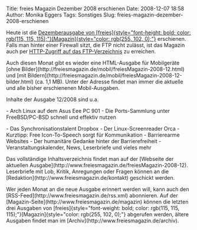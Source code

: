 Title: freies Magazin Dezember 2008 erschienen
Date: 2008-12-07 18:58
Author: Monika Eggers
Tags: Sonstiges
Slug: freies-magazin-dezember-2008-erschienen

Heute ist die [Dezemberausgabe von
[freies]{style="font-height: bold; color: rgb(115, 115, 115);"}[Magazin]{style="color: rgb(255, 102, 0);"}](ftp://ftp.freiesmagazin.de/2008/freiesMagazin-2008-12.pdf)
erschienen. Falls man hinter einer Firewall sitzt, die FTP nicht
zulässt, ist das Magazin auch per [HTTP-Zugriff auf das
FTP-Verzeichnis](http://www.freiesmagazin.de/ftp/2008/freiesMagazin-2008-12.pdf)
zu erreichen.

</p>
Auch diesen Monat gibt es wieder eine HTML-Ausgabe für Mobilgeräte [ohne
Bilder](http://freiesmagazin.de/mobil/freiesMagazin-2008-12.html) und
[mit
Bildern](http://freiesmagazin.de/mobil/freiesMagazin-2008-12-bilder.html)
(ca. 1,1 MB). Unter der Adresse <http://freiesmagazin.de/mobil/> findet
man immer die aktuelle und alle bisher erschienenen Mobil-Ausgaben.

</p>
<!--break--><!--break-->

Inhalte der Ausgabe 12/2008 sind u.a.

</p>
-   Arch Linux auf dem Asus Eee PC 901
-   Die Ports-Sammlung unter FreeBSD/PC-BSD schnell und effektiv nutzen
    </p>
    <p>
-   Das Synchronisationstalent Dropbox
-   Der Linux-Screenreader Orca
-   Kurztipp: Free Icon-To-Speech sorgt für Kommunikation
-   Barrierearme Websites
-   Der humanitäre Gedanke hinter der Barrierefreiheit
-   Veranstaltungskalender, News, Leserbriefe und vieles mehr

</p>
Das vollständige Inhaltsverzeichnis findet man auf der [Webseite der
aktuellen Ausgabe](http://www.freiesmagazin.de/freiesMagazin-2008-12).
Leserbriefe mit Lob, Kritik, Anregungen oder Fragen können an die
[Redaktion](http://www.freiesmagazin.de/kontakt) geschickt werden.

</p>
Wer jeden Monat an die neue Ausgabe erinnert werden will, kann auch den
[RSS-Feed](http://www.freiesmagazin.de/rss.xml) abonnieren. Auf der
[Magazin-Seite](http://www.freiesmagazin.de/magazin) können die letzten
drei Ausgaben von
[freies]{style="font-weight: bold; color: rgb(115, 115, 115);"}[Magazin]{style="color: rgb(255, 102, 0);"}
abgerufen werden, ältere Ausgaben findet man im
[Archiv](http://www.freiesmagazin.de/archiv).

</p>

